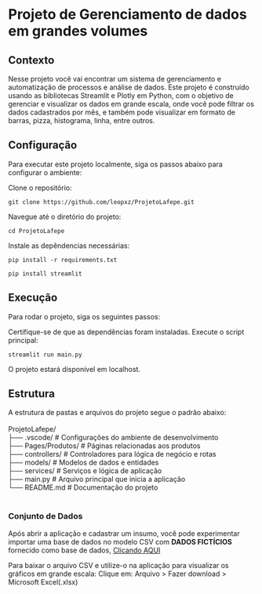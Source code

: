 # Projeto de Gerenciamento de dados em grandes volumes

## Contexto

Nesse projeto você vai encontrar um sistema de gerenciamento e automatização de processos e análise de dados. Este projeto é construído usando as bibliotecas Streamlit e Plotly em Python, com o objetivo de gerenciar e visualizar os dados em grande escala, onde você pode filtrar os dados cadastrados por mês, e também pode visualizar em formato de barras, pizza, histograma, linha, entre outros.

## Configuração

Para executar este projeto localmente, siga os passos abaixo para configurar o ambiente:

Clone o repositório:
```
git clone https://github.com/leopxz/ProjetoLafepe.git
```
Navegue até o diretório do projeto:
```
cd ProjetoLafepe
```
Instale as depêndencias necessárias:
```
pip install -r requirements.txt
```
```
pip install streamlit
```

## Execução

Para rodar o projeto, siga os seguintes passos:


Certifique-se de que as dependências foram instaladas.
Execute o script principal:
```
streamlit run main.py
```
O projeto estará disponível em localhost.

## Estrutura
A estrutura de pastas e arquivos do projeto segue o padrão abaixo:<br>
<br>
ProjetoLafepe/<br>
├── .vscode/            # Configurações do ambiente de desenvolvimento<br>
├── Pages/Produtos/      # Páginas relacionadas aos produtos<br>
├── controllers/         # Controladores para lógica de negócio e rotas<br>
├── models/              # Modelos de dados e entidades<br>
├── services/            # Serviços e lógica de aplicação<br>
├── main.py              # Arquivo principal que inicia a aplicação<br>
└── README.md            # Documentação do projeto<br>
<br>



### Conjunto de Dados

Após abrir a aplicação e cadastrar um insumo, você pode experimentar importar uma base de dados no modelo CSV com **DADOS FICTÍCIOS** fornecido como base de dados, [Clicando AQUI](https://docs.google.com/spreadsheets/d/1bmImQvoLgk0EuptAjr5PAuKcvIfIV8ehGYtLTbzRBfI/edit?usp=sharing)

Para baixar o arquivo CSV e utilize-o na aplicação para visualizar os gráficos em grande escala:
Clique em: Arquivo > Fazer download > Microsoft Excel(.xlsx)

